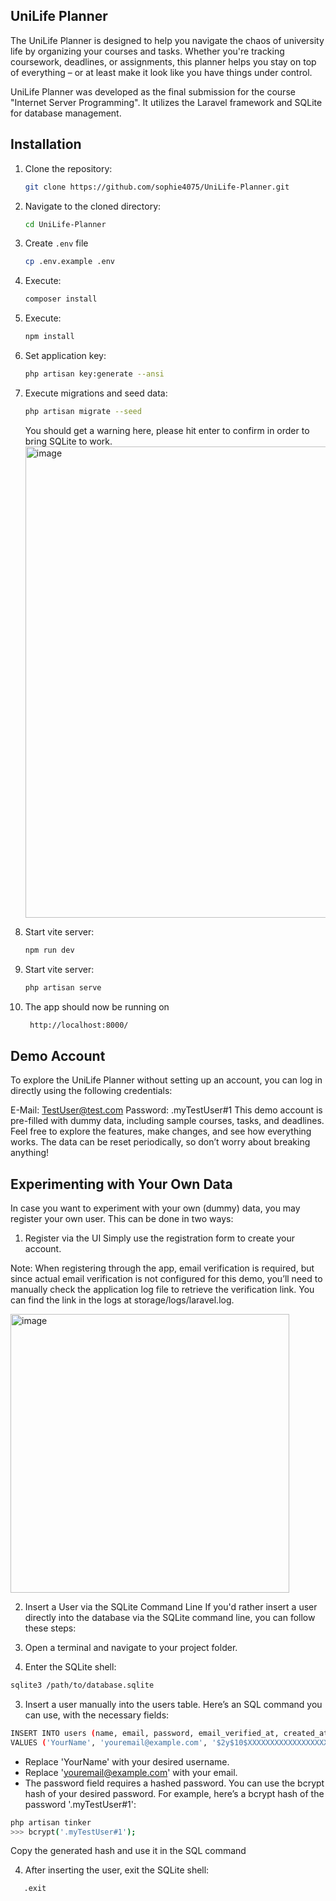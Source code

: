 ## UniLife Planner 

The UniLife Planner is designed to help you navigate the chaos of university life by organizing your courses and tasks. Whether you're tracking coursework, deadlines, or assignments, this planner helps you stay on top of everything – or at least make it look like you have things under control.

UniLife Planner was developed as the final submission for the course "Internet Server Programming". It utilizes the Laravel framework and SQLite for database management.

## Installation

1. Clone the repository:

   ```bash
   git clone https://github.com/sophie4075/UniLife-Planner.git
   
3. Navigate to the cloned directory:

   ```bash
   cd UniLife-Planner
   
5. Create `.env` file

   ```bash
   cp .env.example .env

7. Execute:

   ```bash
   composer install
   ```

9. Execute:

   ```bash
   npm install
   ```

5. Set application key:

   ```bash
   php artisan key:generate --ansi
   ```

5. Execute migrations and seed data:
    ```bash
   php artisan migrate --seed
    ```

    You should get a warning here, please hit enter to confirm in order to bring SQLite to work.
    <img width="754" alt="image" src="https://github.com/user-attachments/assets/70f06d42-dd11-4b52-95ed-9f9b15e1ac91">

6. Start vite server:

   ```bash
   npm run dev
   ```
    
8. Start vite server:

   ```bash
   php artisan serve
   ```

10. The app should now be running on
   
    ```bash
     http://localhost:8000/
    ```


## Demo Account

To explore the UniLife Planner without setting up an account, you can log in directly using the following credentials:

E-Mail: TestUser@test.com
Password: .myTestUser#1
This demo account is pre-filled with dummy data, including sample courses, tasks, and deadlines. Feel free to explore the features, make changes, and see how everything works. The data can be reset periodically, so don’t worry about breaking anything!


## Experimenting with Your Own Data
In case you want to experiment with your own (dummy) data, you may register your own user. This can be done in two ways:

1. Register via the UI
Simply use the registration form to create your account.

Note: When registering through the app, email verification is required, but since actual email verification is not configured for this demo, you’ll need to manually check the application log file to retrieve the verification link. You can find the link in the logs at storage/logs/laravel.log.

<img width="446" alt="image" src="https://github.com/user-attachments/assets/99fa1787-893a-41ee-ac09-fd2b299713e8">


2. Insert a User via the SQLite Command Line
If you'd rather insert a user directly into the database via the SQLite command line, you can follow these steps:

1. Open a terminal and navigate to your project folder.

2. Enter the SQLite shell:

```bash
sqlite3 /path/to/database.sqlite
```
   
3. Insert a user manually into the users table. Here’s an SQL command you can use, with the necessary fields:

```bash
INSERT INTO users (name, email, password, email_verified_at, created_at, updated_at)
VALUES ('YourName', 'youremail@example.com', '$2y$10$XXXXXXXXXXXXXXXXXXXXXXXXXX', datetime('now'), datetime('now'), datetime('now'));
```

- Replace 'YourName' with your desired username.
- Replace 'youremail@example.com' with your email.
- The password field requires a hashed password. You can use the bcrypt hash of your desired password. For example, here’s a bcrypt hash of the password '.myTestUser#1':

```bash
php artisan tinker
>>> bcrypt('.myTestUser#1');
```
Copy the generated hash and use it in the SQL command

4. After inserting the user, exit the SQLite shell:
```bash
   .exit
```
   

